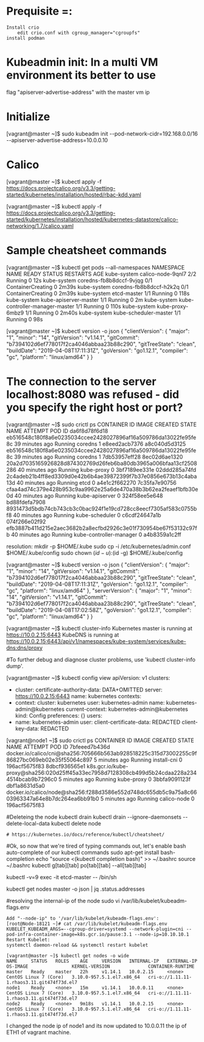 # Prequisite =: 
    Install crio 
        edit crio.conf with cgroup_manager="cgroupfs"
    install podman 

# Kubeadmin init: In a multi VM environment its better to use
  flag "apiserver-advertise-address" with the master vm ip


# Initialize
  [vagrant@master ~]$ sudo kubeadm init --pod-network-cidr=192.168.0.0/16 --apiserver-advertise-address=10.0.0.10

# Calico
  [vagrant@master ~]$ kubectl apply -f https://docs.projectcalico.org/v3.3/getting-started/kubernetes/installation/hosted/rbac-kdd.yaml

  [vagrant@master ~]$ kubectl apply -f https://docs.projectcalico.org/v3.3/getting-started/kubernetes/installation/hosted/kubernetes-datastore/calico-networking/1.7/calico.yaml

# Sample cheatsheet commands

  [vagrant@master ~]$ kubectl get pods --all-namespaces
  NAMESPACE     NAME                             READY   STATUS              RESTARTS   AGE
  kube-system   calico-node-9qnl7                2/2     Running             0          12s
  kube-system   coredns-fb8b8dccf-9vjqg          0/1     ContainerCreating   0          2m39s
  kube-system   coredns-fb8b8dccf-h2k2q          0/1     ContainerCreating   0          2m39s
  kube-system   etcd-master                      1/1     Running             0          118s
  kube-system   kube-apiserver-master            1/1     Running             0          2m
  kube-system   kube-controller-manager-master   1/1     Running             0          110s
  kube-system   kube-proxy-6mbz9                 1/1     Running             0          2m40s
  kube-system   kube-scheduler-master            1/1     Running             0          98s

[vagrant@master ~]$ kubectl version -o json
{
  "clientVersion": {
    "major": "1",
    "minor": "14",
    "gitVersion": "v1.14.1",
    "gitCommit": "b7394102d6ef778017f2ca4046abbaa23b88c290",
    "gitTreeState": "clean",
    "buildDate": "2019-04-08T17:11:31Z",
    "goVersion": "go1.12.1",
    "compiler": "gc",
    "platform": "linux/amd64"
  }
}

# The connection to the server localhost:8080 was refused - did you specify the right host or port?

  [vagrant@master ~]$ sudo crictl ps 
  CONTAINER ID        IMAGE                                                              CREATED             STATE               NAME                      ATTEMPT             POD ID
  da6f8d78f6d18       eb516548c180f8a6e0235034ccee2428027896af16a509786da13022fe95fe8c   39 minutes ago      Running             coredns                   1                   e8eed2acb7376
  a8c040d5d3125       eb516548c180f8a6e0235034ccee2428027896af16a509786da13022fe95fe8c   39 minutes ago      Running             coredns                   1                   7db53957eff28
  8ec02d6ae1320       20a2d7035165926828d874302769d26feb6ba80db3965a006bfaa13cf2508286   40 minutes ago      Running             kube-proxy                0                   3bf7189ee331e
  02ddd285a74fd       2c4adeb21b4ff8ed3309d0e42b6b4ae39872399f7b37e0856e673b13c4aba13d   40 minutes ago      Running             etcd                      0                   a4e1c2f662270
  7c35fa7e90756       cfaa4ad74c379e428b953c9aa9962e25a6de470a38b3b62ea2feaef1bfb30e0d   40 minutes ago      Running             kube-apiserver            0                   324f58ee5e648
  bd88fdefa7908       8931473d5bdb74cb743cb3c0bac924f1e19cd728cc8eecf7305af583c0755bf8   40 minutes ago      Running             kube-scheduler            0                   c6cdf24647a1b
  074f266e02f92       efb3887b411d215e2aec3682b2a8ecfbd2926c3e01f730954be67f53132c97fb   40 minutes ago      Running             kube-controller-manager   0                   a4b8359a1c2ff


resolution:
  mkdir -p $HOME/.kube
  sudo cp -i /etc/kubernetes/admin.conf $HOME/.kube/config
  sudo chown $(id -u):$(id -g) $HOME/.kube/config

[vagrant@master ~]$ kubectl version -o json
{
  "clientVersion": {
    "major": "1",
    "minor": "14",
    "gitVersion": "v1.14.1",
    "gitCommit": "b7394102d6ef778017f2ca4046abbaa23b88c290",
    "gitTreeState": "clean",
    "buildDate": "2019-04-08T17:11:31Z",
    "goVersion": "go1.12.1",
    "compiler": "gc",
    "platform": "linux/amd64"
  },
  "serverVersion": {
    "major": "1",
    "minor": "14",
    "gitVersion": "v1.14.1",
    "gitCommit": "b7394102d6ef778017f2ca4046abbaa23b88c290",
    "gitTreeState": "clean",
    "buildDate": "2019-04-08T17:02:58Z",
    "goVersion": "go1.12.1",
    "compiler": "gc",
    "platform": "linux/amd64"
  }
}

[vagrant@master ~]$ kubectl cluster-info
  Kubernetes master is running at https://10.0.2.15:6443
  KubeDNS is running at https://10.0.2.15:6443/api/v1/namespaces/kube-system/services/kube-dns:dns/proxy


#To further debug and diagnose cluster problems, use 'kubectl cluster-info dump'.


[vagrant@master ~]$ kubectl config view
apiVersion: v1
clusters:
- cluster:
    certificate-authority-data: DATA+OMITTED
    server: https://10.0.2.15:6443
  name: kubernetes
contexts:
- context:
    cluster: kubernetes
    user: kubernetes-admin
  name: kubernetes-admin@kubernetes
current-context: kubernetes-admin@kubernetes
kind: Config
preferences: {}
users:
- name: kubernetes-admin
  user:
    client-certificate-data: REDACTED
    client-key-data: REDACTED


[vagrant@node1 ~]$ sudo crictl ps
CONTAINER ID        IMAGE                                                                                           CREATED             STATE               NAME                ATTEMPT             POD ID
7bfeeed7b436d       docker.io/calico/cni@sha256:705666b563ab928518225c315d73002255c9f86827bc069eb02e35f55064c897    5 minutes ago       Running             install-cni         0                   196acf5675f83
8dbcf936565e1       k8s.gcr.io/kube-proxy@sha256:020d25ff45a33ec7958d7128308cb499d5b24cdaa228a2344514bcab9b7296c0   5 minutes ago       Running             kube-proxy          0                   3bbfa9091123f
dbf1a8631d5a0       docker.io/calico/node@sha256:f288d3586e552d748dc655db5c9a75a8c6603963347a64e8b7dc264ea6bb91b0   5 minutes ago       Running             calico-node         0                   196acf5675f83


#Deleteing the node
    kubectl drain <node-name>
    kubectl drain <node-name> --ignore-daemonsets --delete-local-data
    kubectl delete node <node-name>


    # https://kubernetes.io/docs/reference/kubectl/cheatsheet/



#Ok, so now that we're tired of typing commands out, let's enable bash auto-complete of our kubectl commands
  sudo apt-get install bash-completion
  echo "source <(kubectl completion bash)" >> ~/.bashrc
  source ~/.bashrc
  kubectl g[tab][tab] po[tab][tab] --all[tab][tab]



  kubectl -v=9 exec -it etcd-master -- /bin/sh

  kubectl get nodes master -o json | jq .status.addresses


#resolving the internal-ip of the node
 sudo vi /var/lib/kubelet/kubeadm-flags.env

    Add "--node-ip" to '/var/lib/kubelet/kubeadm-flags.env':
    [root@Node-18121 ~]# cat /var/lib/kubelet/kubeadm-flags.env
    KUBELET_KUBEADM_ARGS=--cgroup-driver=systemd --network-plugin=cni --pod-infra-container-image=k8s.gcr.io/pause:3.1 --node-ip=10.10.10.1
    Restart Kubelet:
    systemctl daemon-reload && systemctl restart kubelet

    [vagrant@master ~]$ kubectl get nodes -o wide
    NAME     STATUS   ROLES    AGE     VERSION   INTERNAL-IP   EXTERNAL-IP   OS-IMAGE                KERNEL-VERSION              CONTAINER-RUNTIME
    master   Ready    master   22h     v1.14.1   10.0.2.15     <none>        CentOS Linux 7 (Core)   3.10.0-957.5.1.el7.x86_64   cri-o://1.11.11-1.rhaos3.11.git474f73d.el7
    node1    Ready    <none>   15m     v1.14.1   10.0.0.11     <none>        CentOS Linux 7 (Core)   3.10.0-957.5.1.el7.x86_64   cri-o://1.11.11-1.rhaos3.11.git474f73d.el7
    node2    Ready    <none>   9m18s   v1.14.1   10.0.2.15     <none>        CentOS Linux 7 (Core)   3.10.0-957.5.1.el7.x86_64   cri-o://1.11.11-1.rhaos3.11.git474f73d.el7

I changed the node ip of node1 and its now updated to 10.0.0.11 the ip of ETH1 of vagrant machine.